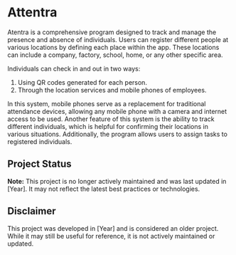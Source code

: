 # Attentra
Atentra is a comprehensive program designed to track and manage the presence and absence of individuals. Users can register different people at various locations by defining each place within the app. These locations can include a company, factory, school, home, or any other specific area.

Individuals can check in and out in two ways: 
1. Using QR codes generated for each person. 
2. Through the location services and mobile phones of employees.

In this system, mobile phones serve as a replacement for traditional attendance devices, allowing any mobile phone with a camera and internet access to be used. Another feature of this system is the ability to track different individuals, which is helpful for confirming their locations in various situations. Additionally, the program allows users to assign tasks to registered individuals.

## Project Status
**Note:** This project is no longer actively maintained and was last updated in [Year]. It may not reflect the latest best practices or technologies.

## Disclaimer
This project was developed in [Year] and is considered an older project. While it may still be useful for reference, it is not actively maintained or updated.
